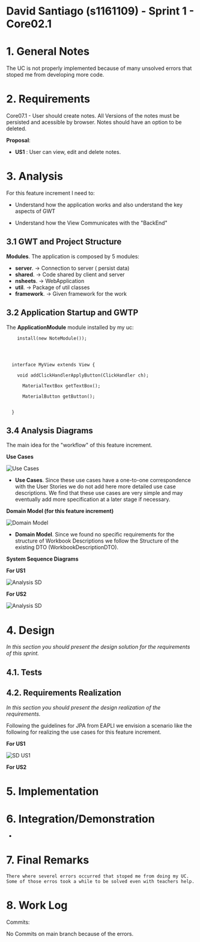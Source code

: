 **David Santiago** (s1161109) - Sprint 1 - Core02.1
===============================

# 1. General Notes

The UC is not properly implemented because of many unsolved errors that stoped me from developing more code.

# 2. Requirements

Core07.1 - User should create notes.
	       All Versions of the notes must be persisted and acessible by browser.
		   Notes should have an option to be deleted.
		   
		   

**Proposal**:

  - **US1** : User can view, edit and delete notes.


# 3. Analysis

For this feature increment I need to:  

- Understand how the application works and also understand the key aspects of GWT

- Understand how the View Communicates with the "BackEnd"


## 3.1 GWT and Project Structure

**Modules**. The application is composed by 5 modules:  


- **server**. -> Connection to server ( persist data) 
- **shared**. -> Code shared by client and server 
- **nsheets**. -> WebApplication 
- **util**. -> Package of util classes
- **framework**. -> Given framework for the work

## 3.2 Application Startup and GWTP


The **ApplicationModule** module installed by my uc:

	    install(new NoteModule());
  



      interface MyView extends View {

        void addClickHandlerApplyButton(ClickHandler ch);

          MaterialTextBox getTextBox();
		  
		  MaterialButton getButton();


      }



## 3.4 Analysis Diagrams

The main idea for the "workflow" of this feature increment.

**Use Cases**

![Use Cases](diag2/usecases.png)

- **Use Cases**. Since these use cases have a one-to-one correspondence with the User Stories we do not add here more detailed use case descriptions. We find that these use cases are very simple and may eventually add more specification at a later stage if necessary.

**Domain Model (for this feature increment)**

![Domain Model](dm.png)

- **Domain Model**. Since we found no specific requirements for the structure of Workbook Descriptions we follow the Structure of the existing DTO (WorkbookDescriptionDTO).

**System Sequence Diagrams**

**For US1**

![Analysis SD](analysis.png)

**For US2**

![Analysis SD](analysis2.png)

# 4. Design

*In this section you should present the design solution for the requirements of this sprint.*



## 4.1. Tests


## 4.2. Requirements Realization

*In this section you should present the design realization of the requirements.*

Following the guidelines for JPA from EAPLI we envision a scenario like the following for realizing the use cases for this feature increment.

**For US1**

![SD US1](design1.png)


**For US2**




# 5. Implementation


# 6. Integration/Demonstration

*

# 7. Final Remarks

	There where severel errors occurred that stoped me from doing my UC.
	Some of those erros took a while to be solved even with teachers help.

# 8. Work Log


Commits:

No Commits on main branch because of the errors.